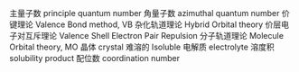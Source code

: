 主量子数 principle quantum number
角量子数 azimuthal quantum number
价键理论 Valence Bond method, VB
杂化轨道理论 Hybrid Orbital theory
价层电子对互斥理论 Valence Shell Electron Pair Repulsion
分子轨道理论 Molecule Orbital theory, MO
晶体 crystal 
难溶的 Isoluble 
电解质 electrolyte 
溶度积 solubility product 
配位数 coordination number
